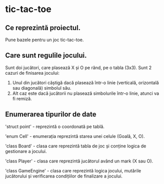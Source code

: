 # tic-tac-toe

## Ce reprezintă proiectul.
Pune bazele pentru un joc tic-tac-toe.

## Care sunt regulile jocului.
Sunt doi jucători, care plasează X și O pe rând, pe o tabla (3x3). Sunt 2 cazuri de finisarea jocului: 

1. Unul din jucători câștigă dacă plasează într-o linie (verticală, orizontală sau diagonală) simbolul său.
2. Alt caz este dacă jucătorii nu plasează simbolurile într-o linie, atunci va fi remiză.

## Enumerarea tipurilor de date
'struct point' - reprezintă o coordonată pe tablă.

'enum Cell' - enumerația reprezintă starea unei celule (Goală, X, O).

'class Board' - clasa care reprezintă tabla de joc și conține logica de gestionare a jocului.

'class Player' - clasa care reprezintă jucătorul având un mark (X sau O).

'class GameEngine' - clasa care reprezintă logica jocului, mutările jucătorului și verificarea condițiilor de finalizare a jocului.
